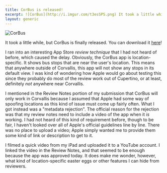 ```yaml
---
title: CorBus is released!
excerpt: ![CorBus](http://i.imgur.com/t3esSPS.png) It took a little while, but CorBus is finally released. You can download it [here](https://appsto.re/us/UB8t0.i)!
layout: generic
---
```


![CorBus](http://i.imgur.com/t3esSPS.png)

It took a little while, but CorBus is finally released. You can download it [here](https://appsto.re/us/UB8t0.i)!

I ran into an interesting App Store *review technique* that I had not heard of before, which caused the delay. Obviously, the CorBus app is location-specific. It shows bus stops that are near the user's location. This means that anywhere outside of Corvallis, this app will not show any stops in its default view. I was kind of wondering how Apple would go about testing this since they probably do most of the review work out of Cupertino, or at least, definitely *not* anywhere near Corvallis.

I mentioned in the Review Notes portion of my submission that CorBus will only work in Corvallis because I assumed that Apple had some way of spoofing locations as this kind of issue must come up fairly often. What I got instead was a "metadata rejection". The official reason for the rejection was that my review notes need to include a video of the app when it *is* working. I had not heard of this kind of requirement before, though to be fair, I haven't looked over all of Apple's official guidelines line by line. There was no place to upload a video; Apple simply wanted me to provide them some kind of link or description to get to it.

I filmed a quick video from my iPad and uploaded it to a YouTube account. I linked the video in the Review Notes, and that seemed to be enough because the app was approved today. It does make me wonder, however, what kind of location-specific easter eggs or other features I can hide from reviewers.
